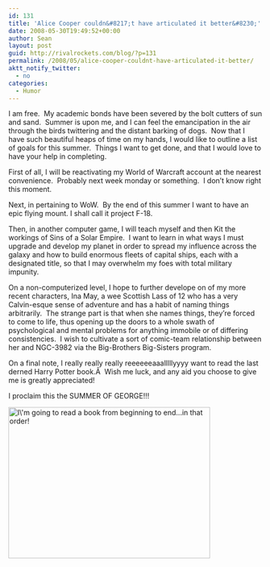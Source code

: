 ```yaml
---
id: 131
title: 'Alice Cooper couldn&#8217;t have articulated it better&#8230;'
date: 2008-05-30T19:49:52+00:00
author: Sean
layout: post
guid: http://rivalrockets.com/blog/?p=131
permalink: /2008/05/alice-cooper-couldnt-have-articulated-it-better/
aktt_notify_twitter:
  - no
categories:
  - Humor
---
```

I am free.  My academic bonds have been severed by the bolt cutters of sun and sand.  Summer is upon me, and I can feel the emancipation in the air through the birds twittering and the distant barking of dogs.  Now that I have such beautiful heaps of time on my hands, I would like to outline a list of goals for this summer.  Things I want to get done, and that I would love to have your help in completing.

First of all, I will be reactivating my World of Warcraft account at the nearest convenience.  Probably next week monday or something.  I don&#8217;t know right this moment.

Next, in pertaining to WoW.  By the end of this summer I want to have an epic flying mount. I shall call it project F-18.

Then, in another computer game, I will teach myself and then Kit the workings of Sins of a Solar Empire.  I want to learn in what ways I must upgrade and develop my planet in order to spread my influence across the galaxy and how to build enormous fleets of capital ships, each with a designated title, so that I may overwhelm my foes with total military impunity.

On a non-computerized level, I hope to further develope on of my more recent characters, Ina May, a wee Scottish Lass of 12 who has a very Calvin-esque sense of adventure and has a habit of naming things arbitrarily.  The strange part is that when she names things, they&#8217;re forced to come to life, thus opening up the doors to a whole swath of psychological and mental problems for anything immobile or of differing consistencies.  I wish to cultivate a sort of comic-team relationship between her and NGC-3982 via the Big-Brothers Big-Sisters program.

On a final note, I really really really reeeeeeaaalllllyyyy want to read the last derned Harry Potter book.Â  Wish me luck, and any aid you choose to give me is greatly appreciated!

I proclaim this the SUMMER OF GEORGE!!!

[<img class="aligncenter size-medium wp-image-132" title="I\'m going to read a book from beginning to end...in that order!" src="http://rivalrockets.com/blog/wp-content/uploads/2008/05/george-400x300.jpg" alt="I\'m going to read a book from beginning to end...in that order!" width="400" height="300" />](http://rivalrockets.com/blog/wp-content/uploads/2008/05/george.jpg)